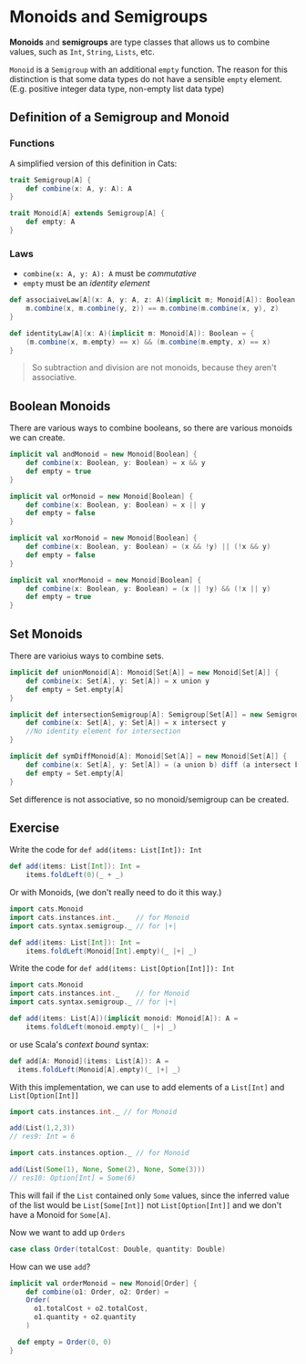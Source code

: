 # Monoids and Semigroups

**Monoids** and **semigroups** are type classes that allows us to combine values, such as `Int`, `String`, `Lists`, etc.

`Monoid` is a `Semigroup` with an additional `empty` function. The reason for this distinction is that some data types do not have a sensible `empty` element. (E.g. positive integer data type, non-empty list data type)

## Definition of a Semigroup and Monoid

### Functions

A simplified version of this definition in Cats:

```scala
trait Semigroup[A] {
    def combine(x: A, y: A): A
}

trait Monoid[A] extends Semigroup[A] {
    def empty: A
}
```

### Laws

* `combine(x: A, y: A): A` must be *commutative*
* `empty` must be an *identity element*

```scala
def associaiveLaw[A](x: A, y: A, z: A)(implicit m; Monoid[A]): Boolean = {
    m.combine(x, m.combine(y, z)) == m.combine(m.combine(x, y), z)
}

def identityLaw[A](x: A)(implicit m: Monoid[A]): Boolean = {
    (m.combine(x, m.empty) == x) && (m.combine(m.empty, x) == x)
}
```

> So subtraction and division are not monoids, because they aren't associative.

## Boolean Monoids

There are various ways to combine booleans, so there are various monoids we can create.

```scala
implicit val andMonoid = new Monoid[Boolean] {
    def combine(x: Boolean, y: Boolean) = x && y
    def empty = true
}

implicit val orMonoid = new Monoid[Boolean] {
    def combine(x: Boolean, y: Boolean) = x || y
    def empty = false
}

implicit val xorMonoid = new Monoid[Boolean] {
    def combine(x: Boolean, y: Boolean) = (x && !y) || (!x && y)
    def empty = false
}

implicit val xnorMonoid = new Monoid[Boolean] {
    def combine(x: Boolean, y: Boolean) = (x || !y) && (!x || y)
    def empty = true
}
```

## Set Monoids

There are varioius ways to combine sets.

```scala
implicit def unionMonoid[A]: Monoid[Set[A]] = new Monoid[Set[A]] {
    def combine(x: Set[A], y: Set[A]) = x union y
    def empty = Set.empty[A]
}

implicit def intersectionSemigroup[A]: Semigroup[Set[A]] = new Semigroup[Set[A]] {
    def combine(x: Set[A], y: Set[A]) = x intersect y
    //No identity element for intersection
}

implicit def symDiffMonoid[A]: Monoid[Set[A]] = new Monoid[Set[A]] {
    def combine(x: Set[A], y: Set[A]) = (a union b) diff (a intersect b)
    def empty = Set.empty[A]
}
```

Set difference is not associative, so no monoid/semigroup can be created.


## Exercise

Write the code for `def add(items: List[Int]): Int`

```scala
def add(items: List[Int]): Int =
    items.foldLeft(0)(_ + _)
```

Or with Monoids, (we don't really need to do it this way.)

```scala
import cats.Monoid
import cats.instances.int._    // for Monoid
import cats.syntax.semigroup._ // for |+|

def add(items: List[Int]): Int =
    items.foldLeft(Monoid[Int].empty)(_ |+| _)
```

Write the code for `def add(items: List[Option[Int]]): Int`


```scala
import cats.Monoid
import cats.instances.int._    // for Monoid
import cats.syntax.semigroup._ // for |+|

def add(items: List[A])(implicit monoid: Monoid[A]): A =
    items.foldLeft(monoid.empty)(_ |+| _)
```

or use Scala's *context bound* syntax:

```scala
def add[A: Monoid](items: List[A]): A =
  items.foldLeft(Monoid[A].empty)(_ |+| _)
```

With this implementation, we can use to add elements of a `List[Int]` and `List[Option[Int]]`

```scala
import cats.instances.int._ // for Monoid

add(List(1,2,3))
// res9: Int = 6

import cats.instances.option._ // for Monoid

add(List(Some(1), None, Some(2), None, Some(3)))
// res10: Option[Int] = Some(6)
```

This will fail if the `List` contained only `Some` values, since the inferred value of the list would be `List[Some[Int]]` not `List[Option[Int]]` and we don't have a Monoid for `Some[A]`.

Now we want to add up `Orders`

```scala
case class Order(totalCost: Double, quantity: Double)
```

How can we use `add`?

```scala
implicit val orderMonoid = new Monoid[Order] {
    def combine(o1: Order, o2: Order) =
    Order(
      o1.totalCost + o2.totalCost,
      o1.quantity + o2.quantity
    )

  def empty = Order(0, 0)
}
```

